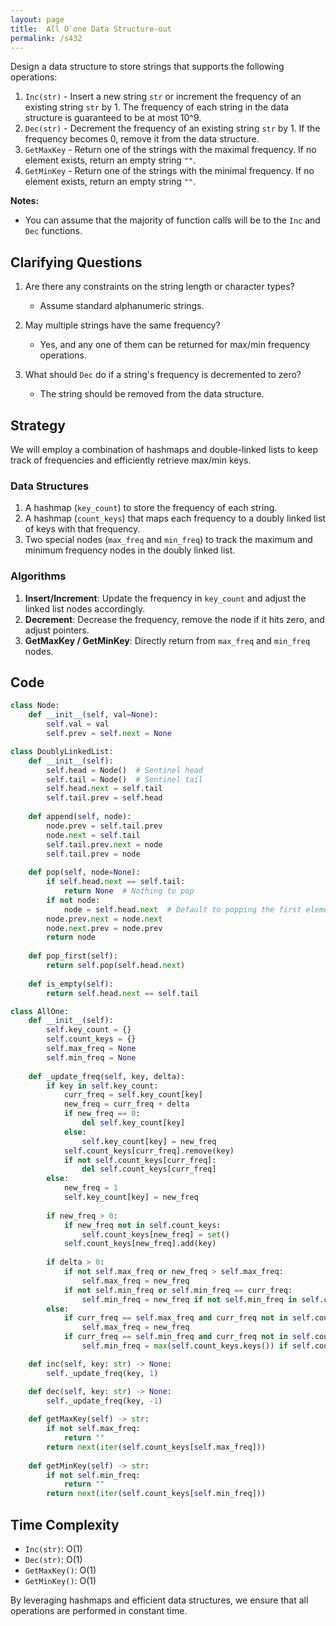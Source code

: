```yaml
---
layout: page
title:  All O`one Data Structure-out
permalink: /s432
---
```


Design a data structure to store strings that supports the following operations:

1. `Inc(str)` - Insert a new string `str` or increment the frequency of an existing string `str` by 1. The frequency of each string in the data structure is guaranteed to be at most 10^9.
2. `Dec(str)` - Decrement the frequency of an existing string `str` by 1. If the frequency becomes 0, remove it from the data structure.
3. `GetMaxKey` - Return one of the strings with the maximal frequency. If no element exists, return an empty string `""`.
4. `GetMinKey` - Return one of the strings with the minimal frequency. If no element exists, return an empty string `""`.

**Notes:**
- You can assume that the majority of function calls will be to the `Inc` and `Dec` functions.

## Clarifying Questions

1. Are there any constraints on the string length or character types?
   - Assume standard alphanumeric strings.

2. May multiple strings have the same frequency?
   - Yes, and any one of them can be returned for max/min frequency operations.

3. What should `Dec` do if a string's frequency is decremented to zero?
   - The string should be removed from the data structure.

## Strategy

We will employ a combination of hashmaps and double-linked lists to keep track of frequencies and efficiently retrieve max/min keys.

### Data Structures
1. A hashmap (`key_count`) to store the frequency of each string.
2. A hashmap (`count_keys`) that maps each frequency to a doubly linked list of keys with that frequency.
3. Two special nodes (`max_freq` and `min_freq`) to track the maximum and minimum frequency nodes in the doubly linked list.

### Algorithms
1. **Insert/Increment**: Update the frequency in `key_count` and adjust the linked list nodes accordingly.
2. **Decrement**: Decrease the frequency, remove the node if it hits zero, and adjust pointers.
3. **GetMaxKey / GetMinKey**: Directly return from `max_freq` and `min_freq` nodes.

## Code

```python
class Node:
    def __init__(self, val=None):
        self.val = val
        self.prev = self.next = None

class DoublyLinkedList:
    def __init__(self):
        self.head = Node()  # Sentinel head
        self.tail = Node()  # Sentinel tail
        self.head.next = self.tail
        self.tail.prev = self.head
    
    def append(self, node):
        node.prev = self.tail.prev
        node.next = self.tail
        self.tail.prev.next = node
        self.tail.prev = node
    
    def pop(self, node=None):
        if self.head.next == self.tail:
            return None  # Nothing to pop
        if not node:
            node = self.head.next  # Default to popping the first element
        node.prev.next = node.next
        node.next.prev = node.prev
        return node
    
    def pop_first(self):
        return self.pop(self.head.next)
    
    def is_empty(self):
        return self.head.next == self.tail

class AllOne:
    def __init__(self):
        self.key_count = {}
        self.count_keys = {}
        self.max_freq = None
        self.min_freq = None
    
    def _update_freq(self, key, delta):
        if key in self.key_count:
            curr_freq = self.key_count[key]
            new_freq = curr_freq + delta
            if new_freq == 0:
                del self.key_count[key]
            else:
                self.key_count[key] = new_freq
            self.count_keys[curr_freq].remove(key)
            if not self.count_keys[curr_freq]:
                del self.count_keys[curr_freq]
        else:
            new_freq = 1
            self.key_count[key] = new_freq
        
        if new_freq > 0:
            if new_freq not in self.count_keys:
                self.count_keys[new_freq] = set()
            self.count_keys[new_freq].add(key)
        
        if delta > 0:
            if not self.max_freq or new_freq > self.max_freq:
                self.max_freq = new_freq
            if not self.min_freq or self.min_freq == curr_freq:
                self.min_freq = new_freq if not self.min_freq in self.count_keys else min(new_freq, self.min_freq)
        else:
            if curr_freq == self.max_freq and curr_freq not in self.count_keys:
                self.max_freq = new_freq
            if curr_freq == self.min_freq and curr_freq not in self.count_keys:
                self.min_freq = max(self.count_keys.keys()) if self.count_keys else None

    def inc(self, key: str) -> None:
        self._update_freq(key, 1)

    def dec(self, key: str) -> None:
        self._update_freq(key, -1)
    
    def getMaxKey(self) -> str:
        if not self.max_freq:
            return ""
        return next(iter(self.count_keys[self.max_freq]))
    
    def getMinKey(self) -> str:
        if not self.min_freq:
            return ""
        return next(iter(self.count_keys[self.min_freq]))

```

## Time Complexity
- `Inc(str)`: O(1)
- `Dec(str)`: O(1)
- `GetMaxKey()`: O(1)
- `GetMinKey()`: O(1)

By leveraging hashmaps and efficient data structures, we ensure that all operations are performed in constant time.